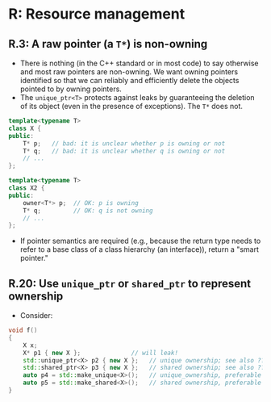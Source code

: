 # R: Resource management

## R.3: A raw pointer (a `T*`) is non-owning
- There is nothing (in the C++ standard or in most code) to say otherwise and most raw pointers are non-owning. We want owning pointers identified so that we can reliably and efficiently delete the objects pointed to by owning pointers.
- The `unique_ptr<T>` protects against leaks by guaranteeing the deletion of its object (even in the presence of exceptions). The `T*` does not.
```cpp
template<typename T>
class X {
public:
    T* p;   // bad: it is unclear whether p is owning or not
    T* q;   // bad: it is unclear whether q is owning or not
    // ...
};

template<typename T>
class X2 {
public:
    owner<T*> p;  // OK: p is owning
    T* q;         // OK: q is not owning
    // ...
};
```
- If pointer semantics are required (e.g., because the return type needs to refer to a base class of a class hierarchy (an interface)), return a "smart pointer."

## R.20: Use `unique_ptr` or `shared_ptr` to represent ownership
- Consider:
```cpp
void f()
{
    X x;
    X* p1 { new X };              // will leak!
    std::unique_ptr<X> p2 { new X };   // unique ownership; see also ???
    std::shared_ptr<X> p3 { new X };   // shared ownership; see also ???
    auto p4 = std::make_unique<X>();   // unique_ownership, preferable to the explicit use "new"
    auto p5 = std::make_shared<X>();   // shared ownership, preferable to the explicit use "new"
}
```
